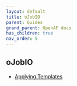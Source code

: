```yaml
---
layout: default
title: oJobIO
parent: Guides
grand_parent: OpenAF docs
has_children: true
nav_order: 5
---
```







## oJobIO
* [Applying Templates](/docs/guides/ojobio/templates-apply)
